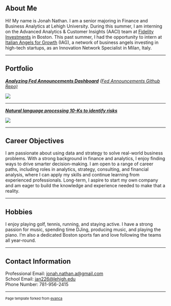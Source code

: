 ## About Me

Hi! My name is Jonah Nathan. I am a senior majoring in Finance and Business Analytics at Lehigh University. During this summer, I am interning on the Advanced Analytics & Customer Insights (AACI) team at [Fidelity Investments](https://www.fidelity.com/) in Boston. This past summer, I had the opportunity to intern at [Italian Angels for Growth](https://www.italianangels.net/en/) (IAG), a network of business angels investing in high-tech startups, as an Innovation Network Specialist in Milan, Italy. 

---

## Portfolio

<!-- You can link to other websites, PDFs in this repo, and other pages in this repo -->

_**[Analyzing Fed Announcements Dashboard](https://fed-announcements.streamlit.app/)**_
_[(Fed Announcements Github Repo)](https://github.com/jonahnathan0/Fed_Announcements)_

<img src="images/Banking-December-FOMC-announcement-live-blog.jpg?raw=true"/>

---

_**[Natural language processing 10-Ks to identify risks](midterm_summary)**_

<img src="images/Form-10-K.jpg?raw=true"/>

---

## Career Objectives

I am passionate about using data and strategy to solve real-world business problems. With a strong background in finance and analytics, I enjoy finding ways to drive smarter decision-making. I am open to a range of career paths, including roles in analytics, strategy, consulting, and financial analysis, where I can apply my skills and continue learning from experienced professionals. Long-term, I aspire to start my own company and am eager to build the knowledge and experience needed to make that a reality.

---

## Hobbies

I enjoy playing golf, tennis, running, and staying active. I have a strong passion for music, spending time DJing, producing music, and playing the piano. I’m also a dedicated Boston sports fan and love following the teams all year-round.

---

## Contact Information
Professional Email: [jonah.nathan.a@gmail.com](mailto:jonah.nathan.a@gmail.com)
<br>
School Email: [jan226@lehigh.edu](mailto:jan226@lehigh.edu)
<br>
Phone Number: 781-956-2415

---
<p style="font-size:11px">Page template forked from <a href="https://github.com/evanca/quick-portfolio">evanca</a></p>
<!-- Remove above link if you don't want to attibute -->
